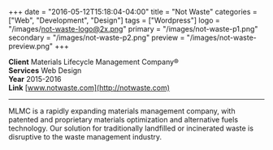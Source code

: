 +++
date = "2016-05-12T15:18:04-04:00"
title = "Not Waste"
categories = ["Web", "Development", "Design"]
tags = ["Wordpress"]
logo = "/images/not-waste-logo@2x.png"
primary = "/images/not-waste-p1.png"
secondary = "/images/not-waste-p2.png"
preview = "/images/not-waste-preview.png"
+++

**Client**  Materials Lifecycle Management Company®  
**Services**  Web Design  
**Year**  2015-2016  
**Link**  [www.notwaste.com](http://notwaste.com)

***

MLMC is a rapidly expanding materials management company, with patented and proprietary materials optimization and alternative fuels technology. Our solution for traditionally landfilled or incinerated waste is disruptive to the waste management industry.
